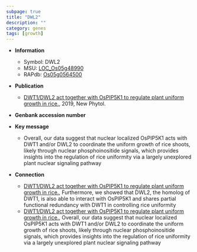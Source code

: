 ```yaml
---
subpage: true
title: "DWL2"
description: ""
category: genes
tags: [growth]
---
```


* **Information**  
    + Symbol: DWL2  
    + MSU: [LOC_Os05g48990](http://rice.plantbiology.msu.edu/cgi-bin/ORF_infopage.cgi?orf=LOC_Os05g48990)  
    + RAPdb: [Os05g0564500](http://rapdb.dna.affrc.go.jp/viewer/gbrowse_details/irgsp1?name=Os05g0564500)  

* **Publication**  
    + [DWT1/DWL2 act together with OsPIP5K1 to regulate plant uniform growth in rice.](http://www.ncbi.nlm.nih.gov/pubmed?term=DWT1/DWL2+act+together+with+OsPIP5K1+to+regulate+plant+uniform+growth+in+rice.%5BTitle%5D), 2019, New Phytol.

* **Genbank accession number**  

* **Key message**  
    + Overall, our data suggest that nuclear localized OsPIP5K1 acts with DWT1 and/or DWL2 to coordinate the uniform growth of rice shoots, likely through nuclear phosphoinositide signals, which provides insights into the regulation of rice uniformity via a largely unexplored plant nuclear signaling pathway

* **Connection**  
    + [DWT1/DWL2 act together with OsPIP5K1 to regulate plant uniform growth in rice.](http://www.ncbi.nlm.nih.gov/pubmed?term=DWT1/DWL2+act+together+with+OsPIP5K1+to+regulate+plant+uniform+growth+in+rice.%5BTitle%5D),  Furthermore, we showed that DWL2, the homolog of DWT1, is also able to interact with OsPIP5K1 and shares partial functional redundancy with DWT1 in controlling rice uniformity
    + [DWT1/DWL2 act together with OsPIP5K1 to regulate plant uniform growth in rice.](http://www.ncbi.nlm.nih.gov/pubmed?term=DWT1/DWL2+act+together+with+OsPIP5K1+to+regulate+plant+uniform+growth+in+rice.%5BTitle%5D),  Overall, our data suggest that nuclear localized OsPIP5K1 acts with DWT1 and/or DWL2 to coordinate the uniform growth of rice shoots, likely through nuclear phosphoinositide signals, which provides insights into the regulation of rice uniformity via a largely unexplored plant nuclear signaling pathway



